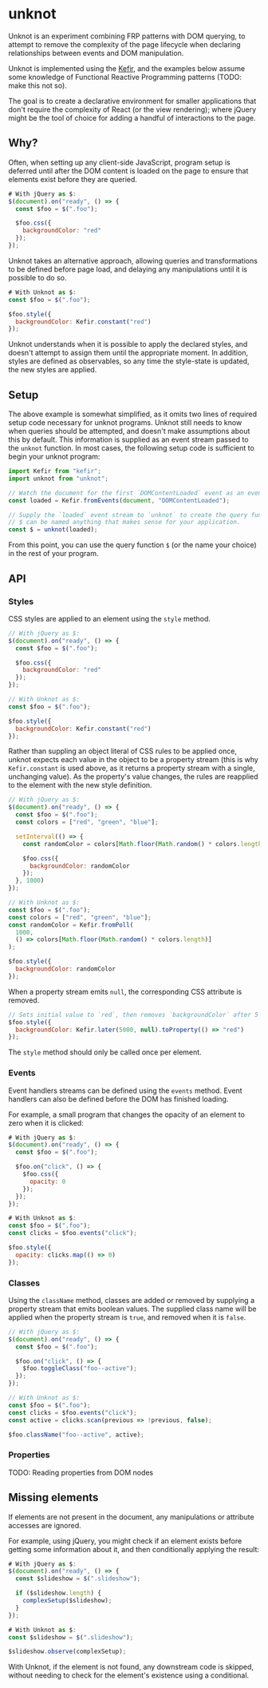 # unknot

Unknot is an experiment combining FRP patterns with DOM querying, to attempt to remove the complexity of the page lifecycle when declaring relationships between events and DOM manipulation.

Unknot is implemented using the [Kefir](https://rpominov.github.io/kefir), and the examples below assume some knowledge of Functional Reactive Programming patterns (TODO: make this not so).

The goal is to create a declarative environment for smaller applications that don't require the complexity of React (or the view rendering); where jQuery might be the tool of choice for adding a handful of interactions to the page.

## Why?

Often, when setting up any client-side JavaScript, program setup is deferred until after the DOM content is loaded on the page to ensure that elements exist before they are queried.

```javascript
# With jQuery as $:
$(document).on("ready", () => {
  const $foo = $(".foo");

  $foo.css({
    backgroundColor: "red"
  });
});
```

Unknot takes an alternative approach, allowing queries and transformations to be defined before page load, and delaying any manipulations until it is possible to do so.

```javascript
# With Unknot as $:
const $foo = $(".foo");

$foo.style({
  backgroundColor: Kefir.constant("red")
});
```

Unknot understands when it is possible to apply the declared styles, and doesn't attempt to assign them until the appropriate moment. In addition, styles are defined as observables, so any time the style-state is updated, the new styles are applied.

## Setup

The above example is somewhat simplified, as it omits two lines of required setup code necessary for unknot programs. Unknot still needs to know when queries should be attempted, and doesn't make assumptions about this by default. This information is supplied as an event stream passed to the `unknot` function. In most cases, the following setup code is sufficient to begin your unknot program:

```javascript
import Kefir from "kefir";
import unknot from "unknot";

// Watch the document for the first `DOMContentLoaded` event as an event stream.
const loaded = Kefir.fromEvents(document, "DOMContentLoaded");

// Supply the `loaded` event stream to `unknot` to create the query function.
// $ can be named anything that makes sense for your application.
const $ = unknot(loaded);
```

From this point, you can use the query function `$` (or the name your choice) in the rest of your program.

## API

### Styles

CSS styles are applied to an element using the `style` method.

```javascript
// With jQuery as $:
$(document).on("ready", () => {
  const $foo = $(".foo");

  $foo.css({
    backgroundColor: "red"
  });
});

// With Unknot as $:
const $foo = $(".foo");

$foo.style({
  backgroundColor: Kefir.constant("red")
});
```

Rather than suppling an object literal of CSS rules to be applied once, unknot expects each value in the object to be a property stream (this is why `Kefir.constant` is used above, as it returns a property stream with a single, unchanging value). As the property's value changes, the rules are reapplied to the element with the new style definition.

```javascript
// With jQuery as $:
$(document).on("ready", () => {
  const $foo = $(".foo");
  const colors = ["red", "green", "blue"];

  setInterval(() => {
    const randomColor = colors[Math.floor(Math.random() * colors.length)];

    $foo.css({
      backgroundColor: randomColor
    });
  }, 1000)
});

// With Unknot as $:
const $foo = $(".foo");
const colors = ["red", "green", "blue"];
const randomColor = Kefir.fromPoll(
  1000,
  () => colors[Math.floor(Math.random() * colors.length)]
);

$foo.style({
  backgroundColor: randomColor
});
```

When a property stream emits `null`, the corresponding CSS attribute is removed.

```javascript
// Sets initial value to `red`, then removes `backgroundColor` after 5 seconds
$foo.style({
  backgroundColor: Kefir.later(5000, null).toProperty(() => "red")
});
```

The `style` method should only be called once per element.

### Events

Event handlers streams can be defined using the `events` method. Event handlers can also be defined before the DOM has finished loading.

For example, a small program that changes the opacity of an element to zero when it is clicked:

```javascript
# With jQuery as $:
$(document).on("ready", () => {
  const $foo = $(".foo");

  $foo.on("click", () => {
    $foo.css({
      opacity: 0
    });
  });
});

# With Unknot as $:
const $foo = $(".foo");
const clicks = $foo.events("click");

$foo.style({
  opacity: clicks.map(() => 0)
});
```

### Classes

Using the `className` method, classes are added or removed by supplying a property stream that emits boolean values. The supplied class name will be applied when the property stream is `true`, and removed when it is `false`.

```javascript
// With jQuery as $:
$(document).on("ready", () => {
  const $foo = $(".foo");

  $foo.on("click", () => {
    $foo.toggleClass("foo--active");
  });
});

// With Unknot as $:
const $foo = $(".foo");
const clicks = $foo.events("click");
const active = clicks.scan(previous => !previous, false);

$foo.className("foo--active", active);
```

### Properties

TODO: Reading properties from DOM nodes

## Missing elements

If elements are not present in the document, any manipulations or attribute accesses are ignored.

For example, using jQuery, you might check if an element exists before getting some information about it, and then conditionally applying the result:

```javascript
# With jQuery as $:
$(document).on("ready", () => {
  const $slideshow = $(".slideshow");

  if ($slideshow.length) {
    complexSetup($slideshow);
  }
});

# With Unknot as $:
const $slideshow = $(".slideshow");

$slideshow.observe(complexSetup);
```

With Unknot, if the element is not found, any downstream code is skipped, without needing to check for the element's  existence using a conditional.

